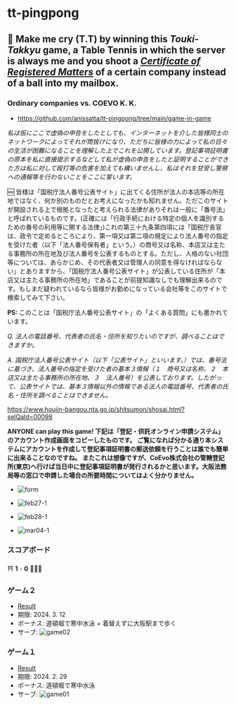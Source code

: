 # tt-pingpong

## :ping_pong: Make me cry (T.T) by winning this *Touki-Takkyu* game, a Table Tennis in which the server is always me and you shoot a [*Certificate of Registered Matters*](https://business-japan.jp/2019/04/28/japan-certificate-of-registered-matters-for-companies/) of a certain company instead of a ball into my mailbox. 

### Ordinary companies vs. COEVO K. K. 
- https://github.com/anissatta/tt-pingpong/tree/main/game-in-game

*私は仮にここで虚偽の申告をしたとしても、インターネットを介した皆様同士のネットワークによってそれが筒抜けになり、ただちに皆様の力によって私の日々の生活が困難になることを理解した上でこれを公開しています。登記事項証明書の原本を私に直接提示するなどして私が虚偽の申告をしたと証明することができた方は私に対して殴打等の危害を加えても構いませんし、私はそれを甘受し警察への通報等を行わないことをここに誓います。* 

:new: 皆様は「国税庁法人番号公表サイト」に出てくる住所が法人の本店等の所在地ではなく、何か別のものだとお考えになったかも知れません。ただこのサイトが開設される上で根拠となったと考えられる法律がありそれは一般に「番号法」と呼ばれているものです。(正確には「行政手続における特定の個人を識別するための番号の利用等に関する法律」)これの第三十九条第四項には「国税庁長官は、政令で定めるところにより、第一項又は第二項の規定により法人番号の指定を受けた者（以下「法人番号保有者」という。）の商号又は名称、本店又は主たる事務所の所在地及び法人番号を公表するものとする。ただし、人格のない社団等については、あらかじめ、その代表者又は管理人の同意を得なければならない」とありますから、「国税庁法人番号公表サイト」が公表している住所が「本店又は主たる事務所の所在地」であることが前提知識なしでも理解出来るのです。もしまだ疑われているなら皆様がお勤めになっている会社等をこのサイトで検索してみて下さい。

**PS:** このことは「国税庁法人番号公表サイト」の「よくある質問」にも書かれています。

*Q. 法人の電話番号、代表者の氏名・住所を知りたいのですが、調べることはできますか。* 

*A. 国税庁法人番号公表サイト（以下「公表サイト」といいます。）では、番号法に基づき、法人番号の指定を受けた者の基本３情報（１　商号又は名称、２　本店又は主たる事務所の所在地、３　法人番号）を公表しております。したがって、公表サイトでは、基本３情報以外の情報である法人の電話番号、代表者の氏名・住所を調べることはできません。* 

https://www.houjin-bangou.nta.go.jp/shitsumon/shosai.html?selQaId=00098

**ANYONE can play this game! 下記は「登記・供託オンライン申請システム」のアカウント作成画面をコピーしたものです。 ご覧になれば分かる通り本システムにアカウントを作成して登記事項証明書の郵送依頼を行うことは誰でも簡単に出来ることなのですね。 またこれは想像ですが、CoEvo株式会社の管轄登記所(東京)へ行けば当日中に登記事項証明書が発行されるかと思います。大阪法務局等の窓口で申請した場合の所要時間についてはよく分かりません。**
- ![form](form.jpg)

- ![feb27-1](feb27-1.jpg)
- ![feb28-1](feb28-1.jpg)
- ![mar04-1](mar04-1.jpg)

### スコアボード

:shinto_shrine: **1** - **0** :people_holding_hands: 

### ゲーム２
- [Result](https://github.com/anissatta/tt-pingpong/tree/main/game02)
- 期限: 2024. 3. 12
- ボーナス: 道頓堀で寒中水泳 + 着替えずに大阪駅まで歩く
- サーブ: ![game02](game02/my.png)

### ゲーム１
- [Result](https://github.com/anissatta/tt-pingpong/tree/main/game01)
- 期限: 2024. 2. 29
- ボーナス: 道頓堀で寒中水泳
- サーブ: ![game01](game01/my.png)
